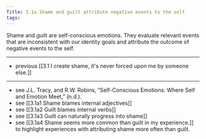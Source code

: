 ```yaml
---
Title: 3.1a Shame and guilt attribute negative events to the self
tags:
---
```


Shame and guilt are self-conscious emotions. They evaluate relevant events that are inconsistent with our identity goals and attribute the outcome of negative events to the self.

---

- previous [[3.1 I create shame, it's never forced upon me by someone else.]]

---

- see J.L. Tracy, and R.W. Robins, “Self-Conscious Emotions: Where Self and Emotion Meet,” (n.d.).
- see [[3.1a1 Shame blames internal adjectives]]
- see [[3.1a2 Guilt blames internal verbs]]
- see [[3.1a3 Guilt can naturally progress into shame]] 
- see [[3.1a4 Shame seems more common than guilt in my experience.]] to highlight experiences with attributing shame more often than guilt.

